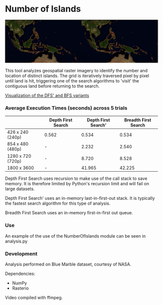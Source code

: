 # Number of Islands

![Screenshot](comparison.png)

This tool analyzes geospatial raster imagery to identify the number and location of distinct islands. The grid is iteratively traversed pixel by pixel until land is hit, triggering one of the search algorithms to 'visit' the contiguous land before returning to the search.

[Visualization of the DFS' and BFS variants](https://youtu.be/kEoZuNdHLas)

### Average Execution Times (seconds) across 5 trials

|                   | Depth First Search | Depth First Search' | Breadth First Search |
|-------------------|--------------------|---------------------|----------------------|
| 426 x 240 (240p)  | 0.562              | 0.534               | 0.534                |
| 854 x 480 (480p)  | -                  | 2.232               | 2.540                |
| 1280 x 720 (720p) | -                  | 8.720               | 8.528                |
| 1800 x 3600       | -                  | 41.965               | 42.225               |

Depth First Search uses recursion to make use of the call stack to save memory. It is therefore limited by Python's recursion limit and will fail on large datasets.

Depth First Search' uses an in-memory last-in-first-out stack. It is typically the fastest search algorithm for this type of analysis.

Breadth First Search uses an in-memory first-in-first out queue.

### Use

An example of the use of the NumberOfIslands module can be seen in analysis.py

### Development

Analysis performed on Blue Marble dataset, courtesy of NASA.

Dependencies: 
* NumPy
* Rasterio

Video compiled with ffmpeg.
